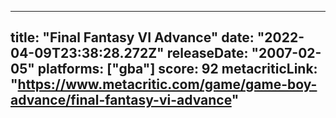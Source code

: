 
---
title: "Final Fantasy VI Advance"
date: "2022-04-09T23:38:28.272Z"
releaseDate: "2007-02-05"
platforms: ["gba"]
score: 92
metacriticLink: "https://www.metacritic.com/game/game-boy-advance/final-fantasy-vi-advance"
---
